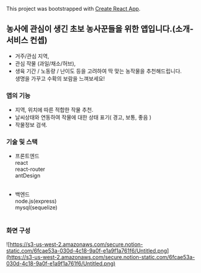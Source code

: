 This project was bootstrapped with [Create React App](https://github.com/facebook/create-react-app).

## 농사에 관심이 생긴 초보 농사꾼들을 위한 앱입니다.(소개-서비스 컨셉)

- 거주/관심 지역,
- 관심 작물 (과일/채소/허브),
- 생육 기간 / 노동량 / 난이도 등을
고려하여 딱 맞는 농작물을 추천해드립니다.</br>
생명을 가꾸고 수확의 보람을 느껴보세요!</br>

### 앱의 기능

- 지역, 위치에 따른 적합한 작물 추천.
- 날씨상태와 연동하여 작물에 대한 상태 표기( 경고, 보통, 좋음 )
- 작물정보 검색.</br>

### 기술 및 스택

- 프론트엔드</br>
  react</br>
  react-router</br>
  antDesign</br></br>
  
- 백엔드</br>
  node.js(express)</br>
  mysql(sequelize)</br></br>
  
### 화면 구성
![https://s3-us-west-2.amazonaws.com/secure.notion-static.com/6fcae53a-030d-4c18-9a0f-e1a9f1a761f6/Untitled.png](https://s3-us-west-2.amazonaws.com/secure.notion-static.com/6fcae53a-030d-4c18-9a0f-e1a9f1a761f6/Untitled.png)
